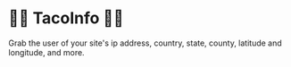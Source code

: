 # 😵‍💫 TacoInfo 😵‍💫
Grab the user of your site's ip address, country, state, county, latitude and longitude, and more.
